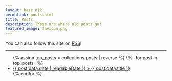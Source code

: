 ```yaml
---
layout: base.njk
permalink: posts.html
title: Posts
description: These are where old posts go!
featured_image: favicon.png
---
```

You can also follow this site on [RSS](rss.xml)!

---

<!--This next part shows all of your posts tagged "posts" in reverse chronological order-->
<ul class="none">
{% assign top_posts = collections.posts | reverse %}
{%- for post in top_posts -%}
  <li><a href="{{ post.data.permalink }}">{{ post.data.date | readableDate }} » {{ post.data.title }}</a></li>
{% endfor %}
</ul>